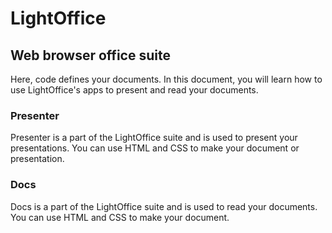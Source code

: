 # LightOffice
## Web browser office suite

Here, code defines your documents. In this document, you will learn how to use LightOffice's apps to present and read your documents.

### Presenter
Presenter is a part of the LightOffice suite and is used to present your presentations. You can use HTML and CSS to make your document or presentation.

### Docs
Docs is a part of the LightOffice suite and is used to read your documents. You can use HTML and CSS to make your document.

